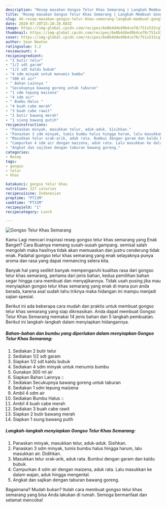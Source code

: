```yaml
---
description: "Resep masakan Gongso Telur Khas Semarang | Langkah Membuat Gongso Telur Khas Semarang Yang Enak dan Simpel"
title: "Resep masakan Gongso Telur Khas Semarang | Langkah Membuat Gongso Telur Khas Semarang Yang Enak dan Simpel"
slug: 46-resep-masakan-gongso-telur-khas-semarang-langkah-membuat-gongso-telur-khas-semarang-yang-enak-dan-simpel
date: 2020-07-20T15:18:28.683Z
image: https://img-global.cpcdn.com/recipes/6e8b4dded9b4ce70/751x532cq70/gongso-telur-khas-semarang-foto-resep-utama.jpg
thumbnail: https://img-global.cpcdn.com/recipes/6e8b4dded9b4ce70/751x532cq70/gongso-telur-khas-semarang-foto-resep-utama.jpg
cover: https://img-global.cpcdn.com/recipes/6e8b4dded9b4ce70/751x532cq70/gongso-telur-khas-semarang-foto-resep-utama.jpg
author: Sean Newton
ratingvalue: 3.2
reviewcount: 4
recipeingredient:
- "2 butir telur"
- "1/2 sdt garam"
- "1/2 sdt kaldu bubuk"
- "4 sdm minyak untuk menumis bumbu"
- "300 ml air"
- " Bahan Lainnya "
- "Secukupnya bawang goreng untuk taburan"
- "1 sdm tepung maizena"
- "4 sdm air"
- " Bumbu Halus "
- "4 buah cabe merah"
- "3 buah cabe rawit"
- "2 butir bawang merah"
- "1 siung bawang putih"
recipeinstructions:
- "Panaskan minyak, masukkan telur, aduk-aduk. Sisihkan."
- "Panaskan 3 sdm minyak, tumis bumbu halus hingga harum, lalu masukkan air. Didihkan."
- "Masukkan telur orak-arik, aduk rata. Bumbui dengan garam dan kaldu bubuk."
- "Campurkan 4 sdm air dengan maizena, aduk rata. Lalu masukkan ke dalam wajan, aduk hingga mengental."
- "Angkat dan sajikan dengan taburan bawang goreng."
categories:
- Resep
tags:
- gongso
- telur
- khas

katakunci: gongso telur khas 
nutrition: 227 calories
recipecuisine: Indonesian
preptime: "PT13M"
cooktime: "PT33M"
recipeyield: "1"
recipecategory: Lunch

---
```



![Gongso Telur Khas Semarang](https://img-global.cpcdn.com/recipes/6e8b4dded9b4ce70/751x532cq70/gongso-telur-khas-semarang-foto-resep-utama.jpg)

Kamu Lagi mencari inspirasi resep gongso telur khas semarang yang Enak Banget? Cara Buatnya memang susah-susah gampang. semisal salah mengolah maka hasilnya tidak akan memuaskan dan justru cenderung tidak enak. Padahal gongso telur khas semarang yang enak selayaknya punya aroma dan rasa yang dapat memancing selera kita.



Banyak hal yang sedikit banyak mempengaruhi kualitas rasa dari gongso telur khas semarang, pertama dari jenis bahan, kedua pemilihan bahan segar hingga cara membuat dan menyajikannya. Tidak usah pusing jika mau menyiapkan gongso telur khas semarang yang enak di mana pun anda berada, karena asal sudah tahu triknya maka hidangan ini mampu menjadi sajian spesial.


Berikut ini ada beberapa cara mudah dan praktis untuk membuat gongso telur khas semarang yang siap dikreasikan. Anda dapat membuat Gongso Telur Khas Semarang memakai 14 jenis bahan dan 5 langkah pembuatan. Berikut ini langkah-langkah dalam menyiapkan hidangannya.

<!--inarticleads1-->

##### Bahan-bahan dan bumbu yang diperlukan dalam menyiapkan Gongso Telur Khas Semarang:

1. Sediakan 2 butir telur
1. Sediakan 1/2 sdt garam
1. Siapkan 1/2 sdt kaldu bubuk
1. Sediakan 4 sdm minyak untuk menumis bumbu
1. Gunakan 300 ml air
1. Siapkan  Bahan Lainnya ::
1. Sediakan Secukupnya bawang goreng untuk taburan
1. Sediakan 1 sdm tepung maizena
1. Ambil 4 sdm air
1. Sediakan  Bumbu Halus ::
1. Ambil 4 buah cabe merah
1. Sediakan 3 buah cabe rawit
1. Siapkan 2 butir bawang merah
1. Siapkan 1 siung bawang putih




<!--inarticleads2-->

##### Langkah-langkah menyiapkan Gongso Telur Khas Semarang:

1. Panaskan minyak, masukkan telur, aduk-aduk. Sisihkan.
1. Panaskan 3 sdm minyak, tumis bumbu halus hingga harum, lalu masukkan air. Didihkan.
1. Masukkan telur orak-arik, aduk rata. Bumbui dengan garam dan kaldu bubuk.
1. Campurkan 4 sdm air dengan maizena, aduk rata. Lalu masukkan ke dalam wajan, aduk hingga mengental.
1. Angkat dan sajikan dengan taburan bawang goreng.




Bagaimana? Mudah bukan? Itulah cara membuat gongso telur khas semarang yang bisa Anda lakukan di rumah. Semoga bermanfaat dan selamat mencoba!
